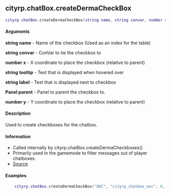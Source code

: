 
## cityrp.chatBox.createDermaCheckBox

```lua
cityrp.chatBox.createDermaCheckBox(string name, string convar, number x, string tooltip, string label, Panel parent, number y)
```

#### Arguments

**string name** - Name of the checkbox (Used as an index for the table)

**string convar** - ConVar to tie the checkbox to

**number x** - X coordinate to place the checkbox (relative to parent)

**string tooltip** - Text that is displayed when hovered over

**string label** - Text that is displayed next to checkbox

**Panel parent** - Panel to parent the checkbox to.

**number y** - Y coordinate to place the checkbox (relative to parent)

#### Description
Used to create checkboxes for the chatbox.

#### Information
* Called internally by cityrp.chatBox.createDermaCheckboxes()
* Primarily used in the gamemode to filter messages out of player chatboxes
* [Source](https://app.assembla.com/spaces/roleplaygamemode/subversion/source/HEAD/gamemode/core/libraries/cl_chatbox.lua#ln259)


#### Examples
```lua
	cityrp.chatBox.createDermaCheckBox("OOC", "cityrp_chatbox_ooc", 8, "Filter out-of-character messages.", "Filter OOC", cityrp.chatBox.derma.filters, 8);
```
